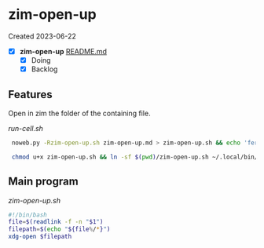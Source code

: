 # zim-open-up
Created 2023-06-22

- [x]  **zim-open-up**  [README.md](README.md)
	- [x] Doing
	- [x] Backlog

## Features

Open in zim the folder of the containing file.

*run-cell.sh*
```bash
 noweb.py -Rzim-open-up.sh zim-open-up.md > zim-open-up.sh && echo 'fertig' 
```


```bash
 chmod u+x zim-open-up.sh && ln -sf $(pwd)/zim-open-up.sh ~/.local/bin/zim-open-up.sh && echo 'fertig'
 ```


## Main program

*zim-open-up.sh*
```bash
#!/bin/bash
file=$(readlink -f -n "$1")
filepath=$(echo "${file%/*}")
xdg-open $filepath
```
